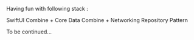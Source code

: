 Having fun with following stack :

SwiftUI
Combine + Core Data
Combine + Networking
Repository Pattern

To be continued...

